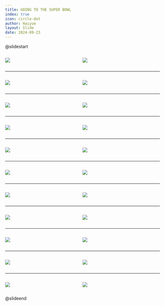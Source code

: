 ```yaml
---
title: GOING TO THE SUPER BOWL
index: true
icon: circle-dot
author: Haiyue
layout: Slide
date: 2024-09-23
---
```

 
@slidestart

<div style="display:flex">
<div style="flex:1">

![](/reading/english/Level-R/GOING%20TO%20THE%20SUPER%20BOWL/001.webp)
</div>
<div style="flex:1">

![](/reading/english/Level-R/GOING%20TO%20THE%20SUPER%20BOWL/002.webp)
</div>
</div>

---

<div style="display:flex">
<div style="flex:1">

![](/reading/english/Level-R/GOING%20TO%20THE%20SUPER%20BOWL/003.webp)
</div>
<div style="flex:1">

![](/reading/english/Level-R/GOING%20TO%20THE%20SUPER%20BOWL/004.webp)
</div>
</div>

---

<div style="display:flex">
<div style="flex:1">

![](/reading/english/Level-R/GOING%20TO%20THE%20SUPER%20BOWL/005.webp)
</div>
<div style="flex:1">

![](/reading/english/Level-R/GOING%20TO%20THE%20SUPER%20BOWL/006.webp)
</div>
</div>

---

<div style="display:flex">
<div style="flex:1">

![](/reading/english/Level-R/GOING%20TO%20THE%20SUPER%20BOWL/007.webp)
</div>
<div style="flex:1">

![](/reading/english/Level-R/GOING%20TO%20THE%20SUPER%20BOWL/008.webp)
</div>
</div>

---

<div style="display:flex">
<div style="flex:1">

![](/reading/english/Level-R/GOING%20TO%20THE%20SUPER%20BOWL/009.webp)
</div>
<div style="flex:1">

![](/reading/english/Level-R/GOING%20TO%20THE%20SUPER%20BOWL/010.webp)
</div>
</div>

---

<div style="display:flex">
<div style="flex:1">

![](/reading/english/Level-R/GOING%20TO%20THE%20SUPER%20BOWL/011.webp)
</div>
<div style="flex:1">

![](/reading/english/Level-R/GOING%20TO%20THE%20SUPER%20BOWL/012.webp)
</div>
</div>

---

<div style="display:flex">
<div style="flex:1">

![](/reading/english/Level-R/GOING%20TO%20THE%20SUPER%20BOWL/013.webp)
</div>
<div style="flex:1">

![](/reading/english/Level-R/GOING%20TO%20THE%20SUPER%20BOWL/014.webp)
</div>
</div>

---

<div style="display:flex">
<div style="flex:1">

![](/reading/english/Level-R/GOING%20TO%20THE%20SUPER%20BOWL/015.webp)
</div>
<div style="flex:1">

![](/reading/english/Level-R/GOING%20TO%20THE%20SUPER%20BOWL/016.webp)
</div>
</div>

---

<div style="display:flex">
<div style="flex:1">

![](/reading/english/Level-R/GOING%20TO%20THE%20SUPER%20BOWL/017.webp)
</div>
<div style="flex:1">

![](/reading/english/Level-R/GOING%20TO%20THE%20SUPER%20BOWL/018.webp)
</div>
</div>

---

<div style="display:flex">
<div style="flex:1">

![](/reading/english/Level-R/GOING%20TO%20THE%20SUPER%20BOWL/019.webp)
</div>
<div style="flex:1">

![](/reading/english/Level-R/GOING%20TO%20THE%20SUPER%20BOWL/020.webp)
</div>
</div>

---

<div style="display:flex">
<div style="flex:1">

![](/reading/english/Level-R/GOING%20TO%20THE%20SUPER%20BOWL/021.webp)
</div>
<div style="flex:1">

![](/reading/english/Level-R/GOING%20TO%20THE%20SUPER%20BOWL/022.webp)
</div>
</div>

@slideend